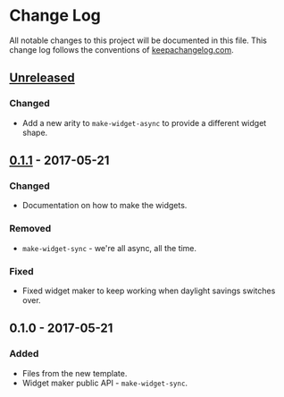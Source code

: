 # Change Log
All notable changes to this project will be documented in this file. This change log follows the conventions of [keepachangelog.com](http://keepachangelog.com/).

## [Unreleased]
### Changed
- Add a new arity to `make-widget-async` to provide a different widget shape.

## [0.1.1] - 2017-05-21
### Changed
- Documentation on how to make the widgets.

### Removed
- `make-widget-sync` - we're all async, all the time.

### Fixed
- Fixed widget maker to keep working when daylight savings switches over.

## 0.1.0 - 2017-05-21
### Added
- Files from the new template.
- Widget maker public API - `make-widget-sync`.

[Unreleased]: https://github.com/your-name/fs-cache/compare/0.1.1...HEAD
[0.1.1]: https://github.com/your-name/fs-cache/compare/0.1.0...0.1.1
